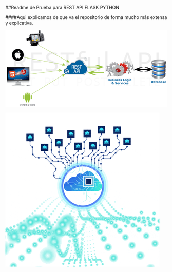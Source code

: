 ##Readme de Prueba para REST API FLASK PYTHON

####Aqui explicamos de que va el repositorio de forma mucho más extensa y explicativa.



![Cloud Alter Text IMAGEN](https://github.com/AlbnRdzMdz/Rest_API_FLASK_UDEMY/blob/master/imagenesRepo/gifRestAPI.gif)




![Cloud GIF](https://github.com/AlbnRdzMdz/Rest_API_FLASK_UDEMY/blob/master/imagenesRepo/network.gif)